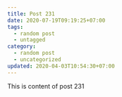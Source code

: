 ```yaml
---
title: Post 231
date: 2020-07-19T09:19:25+07:00
tags:
  - random post
  - untagged
category:
  - random post
  - uncategorized
updated: 2020-04-03T10:54:30+07:00
---
```

This is content of post 231